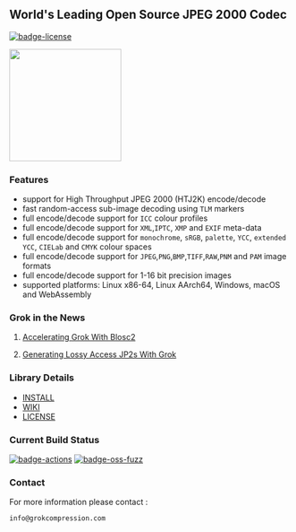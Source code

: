 ## World's Leading Open Source JPEG 2000 Codec

[![badge-license]][link-license]

<span>
 <a href="https://jpeg.org/jpeg2000/index.html" target="_blank">
  <img src="https://jpeg.org/images/jpeg2000-logo.svg" width=200, height=200 />
 </a>
</span>
<p>


### Features

* support for High Throughput JPEG 2000 (HTJ2K) encode/decode
* fast random-access sub-image decoding using `TLM` markers
* full encode/decode support for `ICC` colour profiles
* full encode/decode support for `XML`,`IPTC`, `XMP` and `EXIF` meta-data
* full encode/decode support for `monochrome`, `sRGB`, `palette`, `YCC`, `extended YCC`, `CIELab` and `CMYK` colour spaces
* full encode/decode support for `JPEG`,`PNG`,`BMP`,`TIFF`,`RAW`,`PNM` and `PAM` image formats
* full encode/decode support for 1-16 bit precision images
* supported platforms: Linux x86-64, Linux AArch64, Windows, macOS and WebAssembly


### Grok in the News

1. [Accelerating Grok With Blosc2](https://www.blosc.org/posts/blosc2-grok-release/)

2. [Generating Lossy Access JP2s With Grok](https://www.bitsgalore.org/2022/03/30/generating-lossy-access-jp2s-from-lossless-preservation-masters)



### Library Details

* [INSTALL](https://github.com/GrokImageCompression/grok/blob/master/INSTALL.md)
* [WIKI](https://github.com/GrokImageCompression/grok/wiki)
* [LICENSE][link-license]


### Current Build Status
[![badge-actions]][link-actions]
[![badge-oss-fuzz]][link-oss-fuzz]

### Contact

For more information please contact :

`info@grokcompression.com`


[badge-license]: https://img.shields.io/badge/License-AGPL%20v3-blue.svg
[link-license]: https://github.com/GrokImageCompression/grok/blob/master/LICENSE
[badge-actions]: https://github.com/GrokImageCompression/grok/actions/workflows/build.yml/badge.svg?branch=master
[link-actions]: https://github.com/GrokImageCompression/grok/actions
[badge-oss-fuzz]: https://oss-fuzz-build-logs.storage.googleapis.com/badges/grok.svg
[link-oss-fuzz]: https://bugs.chromium.org/p/oss-fuzz/issues/list?sort=-opened&can=1&q=proj:grok
